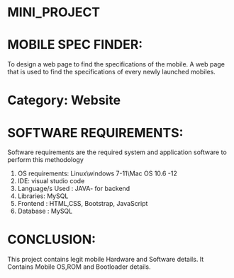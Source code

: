 # MINI_PROJECT
# MOBILE SPEC FINDER:
   To design a web page to find the specifications of the mobile.
   A web page that is used to find the specifications of every newly launched mobiles.

# Category: Website

# SOFTWARE REQUIREMENTS:
   Software requirements are the required system and application software to perform this
methodology
1. OS requirements: Linux\windows 7-11\Mac OS 10.6 -12
2. IDE: visual studio code
3. Language/s Used : JAVA- for backend
4. Libraries: MySQL
5. Frontend : HTML,CSS, Bootstrap, JavaScript
6. Database : MySQL

# CONCLUSION:
   This project contains legit mobile Hardware and Software details.
   It Contains Mobile OS,ROM and Bootloader details.
